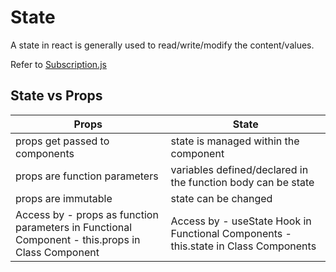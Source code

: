 # State

A state in react is generally used to read/write/modify the content/values.

Refer to [Subscription.js](./..src/../../src/state/Subscription.js)

## State vs Props

| Props                                                                                            | State                                                                               |
| ------------------------------------------------------------------------------------------------ | ----------------------------------------------------------------------------------- |
| props get passed to components                                                                   | state is managed within the component                                               |
| props are function parameters                                                                    | variables defined/declared in the function body can be state                        |
| props are immutable                                                                              | state can be changed                                                                |
| Access by - props as function parameters in Functional Component - this.props in Class Component | Access by - useState Hook in Functional Components - this.state in Class Components |
